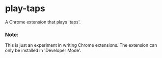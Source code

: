 # play-taps
A Chrome extension that plays 'taps'.

### Note:
This is just an experiment in writing Chrome extensions. The extension can only be installed in 'Developer Mode'.